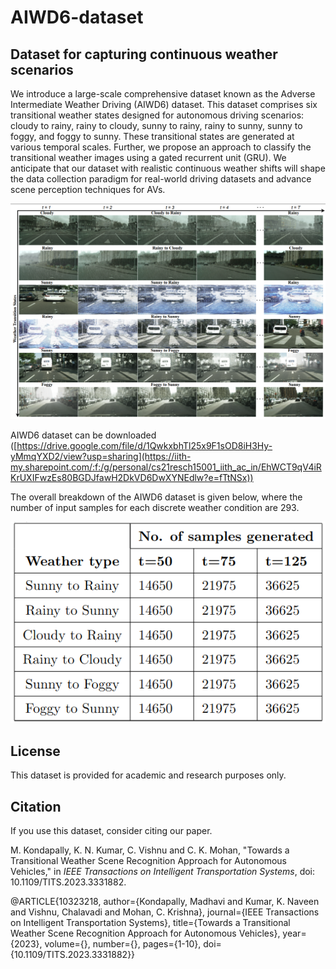 # AIWD6-dataset
## Dataset for capturing continuous weather scenarios
We introduce a large-scale comprehensive dataset known as the Adverse Intermediate Weather Driving (AIWD6) dataset. This dataset comprises six transitional weather states designed for autonomous driving scenarios: cloudy to rainy, rainy to cloudy, sunny to rainy, rainy to sunny, sunny to foggy, and foggy to sunny. These transitional states are generated at various temporal scales. Further, we propose an approach to classify the transitional weather images using a gated recurrent unit (GRU). We anticipate that our dataset with realistic continuous weather shifts will shape the data collection paradigm for real-world driving datasets and advance scene perception techniques for AVs.


<img src="transitions.png" width="800">

AIWD6 dataset can be downloaded ([https://drive.google.com/file/d/1QwkxbhTl25x9F1sOD8iH3Hy-yMmqYXD2/view?usp=sharing](https://iith-my.sharepoint.com/:f:/g/personal/cs21resch15001_iith_ac_in/EhWCT9qV4iRKrUXIFwzEs80BGDJfawH2DkVD6DwXYNEdlw?e=fTtNSx))

The overall breakdown of the AIWD6 dataset is given below, where the number of input samples for each discrete weather condition are 293.


![](table_ITS.png)



<h2> License </h2>

This dataset is provided for academic and research purposes only.

<h2> Citation</h2>

If you use this dataset, consider citing our paper.



M. Kondapally, K. N. Kumar, C. Vishnu and C. K. Mohan, "Towards a Transitional Weather Scene Recognition Approach for Autonomous Vehicles," in _IEEE Transactions on Intelligent Transportation Systems_, doi: 10.1109/TITS.2023.3331882.

@ARTICLE{10323218,
  author={Kondapally, Madhavi and Kumar, K. Naveen and Vishnu, Chalavadi and Mohan, C. Krishna},
  journal={IEEE Transactions on Intelligent Transportation Systems}, 
  title={Towards a Transitional Weather Scene Recognition Approach for Autonomous Vehicles}, 
  year={2023},
  volume={},
  number={},
  pages={1-10},
  doi={10.1109/TITS.2023.3331882}}


